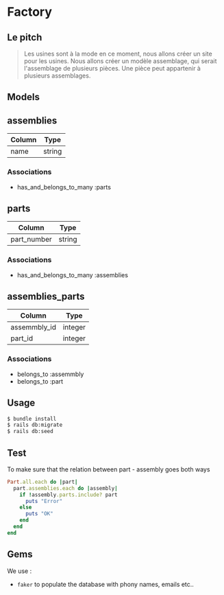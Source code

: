 # Factory

## Le pitch

> Les usines sont à la mode en ce moment, nous allons créer un site pour les usines. Nous allons créer un modèle assemblage, qui serait l'assemblage de plusieurs pièces. Une pièce peut appartenir à plusieurs assemblages.

## Models

## assemblies
|Column|Type|
|------|----|
|name|string|
### Associations
- has_and_belongs_to_many :parts

## parts
|Column|Type|
|------|----|
|part_number|string|
### Associations
- has_and_belongs_to_many :assemblies

## assemblies_parts
|Column|Type|
|------|----|
|assemmbly_id|integer|
|part_id|integer|
### Associations
- belongs_to :assemmbly
- belongs_to :part

## Usage

```sh
$ bundle install
$ rails db:migrate
$ rails db:seed
```

## Test
To make sure that the relation between part - assembly goes both ways

```ruby
Part.all.each do |part|
  part.assemblies.each do |assembly|
    if !assembly.parts.include? part
      puts "Error"
    else
      puts "OK"
    end
  end
end
```

## Gems
We use :
- `faker` to populate the database with phony names, emails etc..
